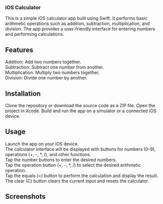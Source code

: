 ### iOS Calculator

This is a simple iOS calculator app built using Swift. It performs basic arithmetic operations such as addition, subtraction, multiplication, and division. The app provides a user-friendly interface for entering numbers and performing calculations.

## Features
Addition: Add two numbers together.<br>
Subtraction: Subtract one number from another.<br>
Multiplication: Multiply two numbers together.<br>
Division: Divide one number by another.<br>

## Installation
Clone the repository or download the source code as a ZIP file.
Open the project in Xcode.
Build and run the app on a simulator or a connected iOS device.

## Usage
Launch the app on your iOS device.<br>
The calculator interface will be displayed with buttons for numbers (0-9), operations (+, -, *, /), and other functions.<br>
Tap the number buttons to enter the desired numbers.<br>
Tap the operation button (+, -, *, /) to select the desired arithmetic operation.<br>
Tap the equals (=) button to perform the calculation and display the result.<br>
The clear (C) button clears the current input and resets the calculator.<br>

## Screenshots
